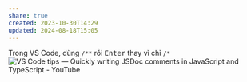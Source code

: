 ```yaml
---
share: true
created: 2023-10-30T14:29
updated: 2024-08-18T15:05
---
```

Trong VS Code, dùng `/**` rồi <kbd>Enter</kbd> thay vì chỉ `/*`
![VS Code tips — Quickly writing JSDoc comments in JavaScript and TypeScript - YouTube](https://youtu.be/-gaLriaslpg?si=LkZjZrY6DgcI1BIp)